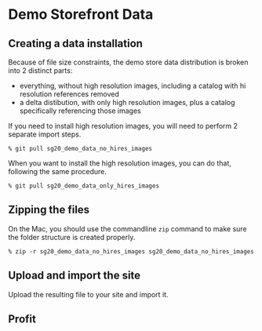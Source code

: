 # Demo Storefront Data

## Creating a data installation

Because of file size constraints, the demo store data distribution is broken into 2 distinct parts:
- everything, without high resolution images, including a catalog with hi resolution references removed
- a delta distibution, with only high resolution images, plus a catalog specifically referencing those images

If you need to install high resolution images, you will need to perform 2 separate import steps.

    % git pull sg20_demo_data_no_hires_images
    
When you want to install the high resolution images, you can do that, following the same procedure.

    % git pull sg20_demo_data_only_hires_images
    

## Zipping the files

On the Mac, you should use the commandline `zip` command to make sure the folder structure is created properly.

    % zip -r sg20_demo_data_no_hires_images sg20_demo_data_no_hires_images


## Upload and import the site

Upload the resulting file to your site and import it.
    
    
## Profit
